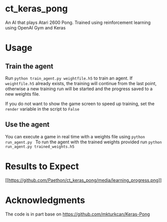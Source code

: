 # ct_keras_pong
An AI that plays Atari 2600 Pong. Trained using reinforcement learning using OpenAI Gym and Keras

# Usage
## Train the agent
Run `python train_agent.py weightfile.h5` to train an agent. If
`weightfile.h5` already exists, the training will continue from the
last point, otherwise a new training run will be started and the
progress saved to a new weights file.

If you do not want to show the game screen to speed up training, set
the `render` variable in the script to `False`

## Use the agent

You can execute a game in real time with a weights file using `python
run_agent.py ` To run the agent with the trained weights provided run
`python run_agent.py trained_weights.h5`

# Results to Expect
[[https://github.com/Paethon/ct_keras_pong/media/learning_progress.png]]

# Acknowledgments
The code is in part base on https://github.com/mkturkcan/Keras-Pong

